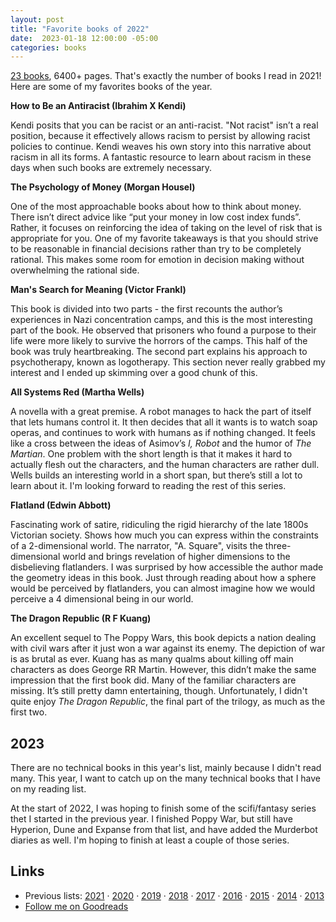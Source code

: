 ```yaml
---
layout: post
title: "Favorite books of 2022"
date:  2023-01-18 12:00:00 -05:00
categories: books
---
```


[23 books](https://www.goodreads.com/user_challenges/32664513),
6400+ pages.
That's exactly the number of books I read in 2021!
Here are some of my favorites books of the year.

**How to Be an Antiracist (Ibrahim X Kendi)**

Kendi posits that you can be racist or an anti-racist.
"Not racist" isn’t a real position,
because it effectively allows racism to persist
by allowing racist policies to continue.
Kendi weaves his own story
into this narrative about racism in all its forms.
A fantastic resource to learn about racism
in these days when such books are extremely necessary.

**The Psychology of Money (Morgan Housel)**

One of the most approachable books
about how to think about money.
There isn’t direct advice like
“put your money in low cost index funds”.
Rather, it focuses on reinforcing the idea of
taking on the level of risk
that is appropriate for you.
One of my favorite takeaways
is that you should strive to be reasonable in financial decisions
rather than try to be completely rational.
This makes some room for emotion in decision making
without overwhelming the rational side.

**Man's Search for Meaning (Victor Frankl)**

This book is divided into two parts -
the first recounts the author’s experiences
in Nazi concentration camps,
and this is the most interesting part of the book.
He observed that prisoners
who found a purpose to their life
were more likely to survive the horrors of the camps.
This half of the book was truly heartbreaking.
The second part explains his approach to psychotherapy,
known as logotherapy.
This section never really grabbed my interest
and I ended up skimming over a good chunk of this.

**All Systems Red (Martha Wells)**

A novella with a great premise.
A robot manages to hack the part of itself that lets humans control it.
It then decides that all it wants is to watch soap operas,
and continues to work with humans as if nothing changed.
It feels like a cross between
the ideas of Asimov’s _I, Robot_
and the humor of _The Martian_.
One problem with the short length
is that it makes it hard
to actually flesh out the characters,
and the human characters are rather dull.
Wells builds an interesting world in a short span,
but there’s still a lot to learn about it.
I'm looking forward to reading
the rest of this series.

**Flatland (Edwin Abbott)**

Fascinating work of satire,
ridiculing the rigid hierarchy of the late 1800s Victorian society.
Shows how much you can express
within the constraints of a 2-dimensional world.
The narrator, "A. Square",
visits the three-dimensional world
and brings revelation of higher dimensions
to the disbelieving flatlanders.
I was surprised by how accessible
the author made the geometry ideas in this book.
Just through reading about
how a sphere would be perceived by flatlanders,
you can almost imagine
how we would perceive a 4 dimensional being
in our world.

**The Dragon Republic (R F Kuang)**

An excellent sequel to The Poppy Wars,
this book depicts a nation dealing with civil wars
after it just won a war against its enemy.
The depiction of war is as brutal as ever.
Kuang has as many qualms about killing off main characters
as does George RR Martin.
However, this didn’t make the same impression that the first book did.
Many of the familiar characters are missing.
It’s still pretty damn entertaining, though.
Unfortunately, I didn't quite enjoy
_The Dragon Republic_,
the final part of the trilogy,
as much as the first two.

## 2023

There are no technical books in this year's list,
mainly because I didn't read many.
This year, I want to catch up on the many technical books
that I have on my reading list.

At the start of 2022,
I was hoping to finish
some of the scifi/fantasy series
thet I started in the previous year.
I finished Poppy War,
but still have
Hyperion, Dune and Expanse from that list,
and have added the Murderbot diaries as well.
I'm hoping to finish
at least a couple of those series.

## Links

- Previous lists:
  [2021](/posts/books-2021/) ·
  [2020](/posts/books-2020/) ·
  [2019](/posts/books-2019/) ·
  [2018](/posts/books-2018/) ·
  [2017](/posts/favorite-books-2017/) ·
  [2016](/posts/favorite-books-2016/) ·
  [2015](/posts/favorite-books-2015/) ·
  [2014](/posts/favorite-books-2014/) ·
  [2013](/posts/favorite-books-2013/)
- [Follow me on Goodreads](https://www.goodreads.com/user/show/1059476-nithin-bekal)
